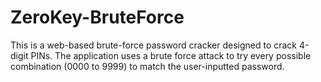 # ZeroKey-BruteForce
This is a web-based brute-force password cracker designed to crack 4-digit PINs. The application uses a brute force attack to try every possible combination (0000 to 9999) to match the user-inputted password.

